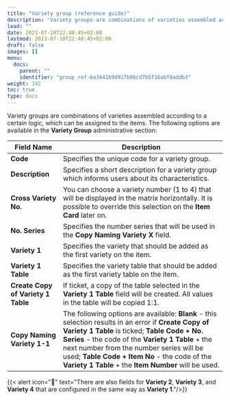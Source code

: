 ```yaml
---
title: "Variety group (reference guide)"
description: "Variety groups are combinations of varieties assembled according to a certain logic, which can be assigned to the items."
lead: ""
date: 2023-07-10T22:48:45+02:00
lastmod: 2023-07-10T22:48:45+02:00
draft: false
images: []
menu:
  docs:
    parent: ""
    identifier: "group_ref-6a3441b9d917b06cd7b5f16abf8addb3"
weight: 192
toc: true
type: docs
---
```

Variety groups are combinations of varieties assembled according to a certain logic, which can be assigned to the items. The following options are available in the **Variety Group** administrative section: 


| Field Name      | Description |
| ----------- | ----------- |
| **Code**       | Specifies the unique code for a variety group.    |
| **Description**   | Specifies a short description for a variety group which informs users about its characteristics.      |
| **Cross Variety No.**  | You can choose a variety number (1 to 4) that will be displayed in the matrix horizontally. It is possible to override this selection on the **Item Card** later on.  |
| **No. Series** | Specifies the number series that will be used in the **Copy Naming Variety X** field.  |
| **Variety 1** | Specifies the variety that should be added as the first variety on the item. |
| **Variety 1 Table** | Specifies the variety table that should be added as the first variety table on the item. | 
| **Create Copy of Variety 1 Table** | If ticket, a copy of the table selected in the **Variety 1 Table** field will be created. All values in the table will be copied 1:1. |
| **Copy Naming Variety 1-1** | The following options are available: **Blank** - this selection results in an error if **Create Copy of Variety 1 Table** is ticked; **Table Code + No. Series** - the code of the **Variety 1 Table** + the next number from the number series will be used; **Table Code + Item No** - the code of the **Variety 1 Table** + the **Item Number** will be used.

{{< alert icon="📝" text="There are also fields for <b>Variety 2</b>, <b>Variety 3</b>, and <b>Variety 4</b> that are configured in the same way as <b>Variety 1</b>."/>}}
